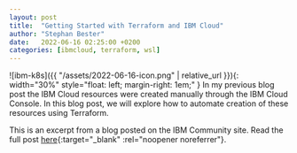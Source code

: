 ```yaml
---
layout: post
title:  "Getting Started with Terraform and IBM Cloud"
author: "Stephan Bester"
date:   2022-06-16 02:25:00 +0200
categories: [ibmcloud, terraform, wsl]
---
```


![ibm-k8s]({{ "/assets/2022-06-16-icon.png" | relative_url }}){: width="30%" style="float: left; margin-right: 1em;" }
In my previous blog post the IBM Cloud resources were created manually through the IBM Cloud Console. In this blog post, we will explore how to automate creation of these resources using Terraform.

This is an excerpt from a blog posted on the IBM Community site. Read the full post [here](https://community.ibm.com/community/user/cloud/blogs/stephan-bester/2022/06/15/getting-started-with-terraform-and-ibm-cloud){:target="\_blank" :rel="noopener noreferrer"}.
